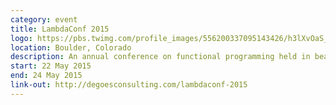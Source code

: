 ```yaml
---
category: event
title: LambdaConf 2015
logo: https://pbs.twimg.com/profile_images/556200337095143426/h3lXvOaS_400x400.png
location: Boulder, Colorado
description: An annual conference on functional programming held in beautiful Boulder, Colorado.
start: 22 May 2015
end: 24 May 2015
link-out: http://degoesconsulting.com/lambdaconf-2015
---
```

